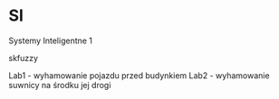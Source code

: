 # SI
Systemy Inteligentne 1

skfuzzy

Lab1 - wyhamowanie pojazdu przed budynkiem
Lab2 - wyhamowanie suwnicy na środku jej drogi
